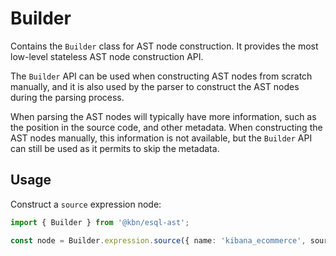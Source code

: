 # Builder

Contains the `Builder` class for AST node construction. It provides the most
low-level stateless AST node construction API.

The `Builder` API can be used when constructing AST nodes from scratch manually,
and it is also used by the parser to construct the AST nodes during the parsing
process.

When parsing the AST nodes will typically have more information, such as the
position in the source code, and other metadata. When constructing the AST nodes
manually, this information is not available, but the `Builder` API can still be
used as it permits to skip the metadata.


## Usage

Construct a `source` expression node:

```typescript
import { Builder } from '@kbn/esql-ast';

const node = Builder.expression.source({ name: 'kibana_ecommerce', sourceType: 'index' });
```
